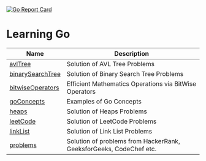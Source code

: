 [![Go Report Card](https://goreportcard.com/badge/github.com/iamniting/golang)](https://goreportcard.com/report/github.com/iamniting/golang)

# Learning Go

|  Name  | Description |
|  ----- | ----------- |
| [avlTree](https://github.com/iamniting/golang/tree/master/avlTree) | Solution of AVL Tree Problems |
| [binarySearchTree](https://github.com/iamniting/golang/tree/master/binarySearchTree) | Solution of Binary Search Tree Problems |
| [bitwiseOperators](https://github.com/iamniting/golang/tree/master/bitwiseOperators) | Efficient Mathematics Operations via BitWise Operators |
| [goConcepts](https://github.com/iamniting/golang/tree/master/goConcepts) | Examples of Go Concepts |
| [heaps](https://github.com/iamniting/golang/tree/master/heaps) | Solution of Heaps Problems |
| [leetCode](https://github.com/iamniting/golang/tree/master/leetCode) | Solution of LeetCode Problems |
| [linkList](https://github.com/iamniting/golang/tree/master/linkList) | Solution of Link List Problems |
| [problems](https://github.com/iamniting/golang/tree/master/problems) | Solution of problems from HackerRank, GeeksforGeeks, CodeChef etc. |
